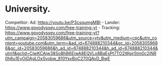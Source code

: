 # University.
Competitor: Ad: https://youtu.be/P3csqumgMBI - Lander: https://www.govodyssey.com/free-training-yt - Tracking: https://www.govodyssey.com/free-training-yt?utm_campaign=20583059686&utm_source=ytv&utm_medium=cpc&utm_content=youtube.com&utm_term=&ad_id=674888210344&gc_id=20583059686&gc_id=20583059686&h_ad_id=674888210344&h_ad_id=674888210344&utm1&gclid=CjwKCAjw38SoBhB6EiwA8EQVLo8BaEsPt7TO2Wgir5tm0c2jNR0h6u1EyOiDAgLOxSyobw_810YsvBoC270QAvD_BwE
